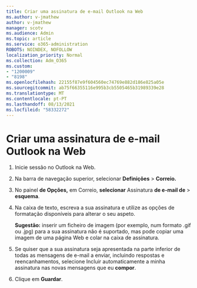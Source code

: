 ```yaml
---
title: Criar uma assinatura de e-mail Outlook na Web
ms.author: v-jmathew
author: v-jmathew
manager: scotv
ms.audience: Admin
ms.topic: article
ms.service: o365-administration
ROBOTS: NOINDEX, NOFOLLOW
localization_priority: Normal
ms.collection: Adm_O365
ms.custom:
- "1200009"
- "8198"
ms.openlocfilehash: 22155f87e9f604560ec74769e882d186e825a05e
ms.sourcegitcommit: ab75f66355116e995b3cb5505465b31989339e28
ms.translationtype: MT
ms.contentlocale: pt-PT
ms.lasthandoff: 08/13/2021
ms.locfileid: "58332272"
---
```

# <a name="create-email-signature-in-outlook-on-the-web"></a>Criar uma assinatura de e-mail Outlook na Web

1. Inicie sessão no Outlook na Web.
2. Na barra de navegação superior, selecionar **Definições**  >  **Correio.**
3. No painel **de Opções,** em Correio, **selecionar** Assinatura **de e-mail de**  >  **esquema**.
4. Na caixa de texto, escreva a sua assinatura e utilize as opções de formatação disponíveis para alterar o seu aspeto.

    **Sugestão:** inserir um ficheiro de imagem (por exemplo, num formato .gif ou .jpg) para a sua assinatura não é suportado, mas pode copiar uma imagem de uma página Web e colar na caixa de assinatura.

5. Se quiser que a sua assinatura seja apresentada na parte inferior de todas as mensagens de e-mail a enviar, incluindo respostas e reencanhamentos, selecione Incluir automaticamente a minha assinatura nas novas mensagens que eu **compor**.
6. Clique em **Guardar**.
